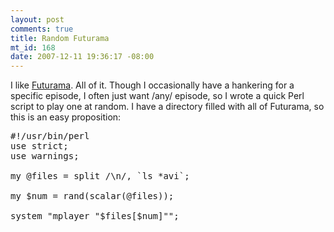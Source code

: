 ```yaml
--- 
layout: post
comments: true
title: Random Futurama
mt_id: 168
date: 2007-12-11 19:36:17 -08:00
---
```

I like [Futurama](http://en.wikipedia.org/wiki/Futurama).  All of it.  Though I occasionally have a hankering for a specific episode, I often just want /any/ episode, so I wrote a quick Perl script to play one at random.  I have a directory filled with all of Futurama, so this is an easy proposition:

<pre class="brush: perl;">
#!/usr/bin/perl
use strict;
use warnings;

my @files = split /\n/, `ls *avi`;

my $num = rand(scalar(@files));

system "mplayer "$files[$num]"";
</pre>
